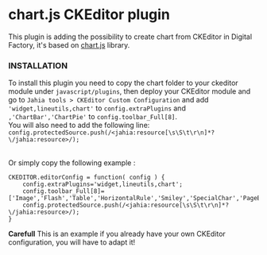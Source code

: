 # chart.js CKEditor plugin

This plugin is adding the possibility to create chart from CKEditor in Digital Factory, it's based on [chart.js](http://www.chartjs.org) library.

### INSTALLATION

To install this plugin you need to copy the chart folder to your ckeditor module under `javascript/plugins`,
 then deploy your CKEditor module and go to `Jahia tools > CKEditor Custom Configuration`
 and add `'widget,lineutils,chart'` to `config.extraPlugins` and `,'ChartBar','ChartPie'` to `config.toolbar_Full[8]`.
<br />
You will also need to add the following line: `config.protectedSource.push(/<jahia:resource[\s\S\t\r\n]*?\/jahia:resource>/);`

<br />
Or simply copy the following example :

```
CKEDITOR.editorConfig = function( config ) {
    config.extraPlugins='widget,lineutils,chart';
    config.toolbar_Full[8]=['Image','Flash','Table','HorizontalRule','Smiley','SpecialChar','PageBreak','ChartBar','ChartPie'];
    config.protectedSource.push(/<jahia:resource[\s\S\t\r\n]*?\/jahia:resource>/);
}
```

**Carefull**
This is an example if you already have your own CKEditor configuration, you will have to adapt it!
